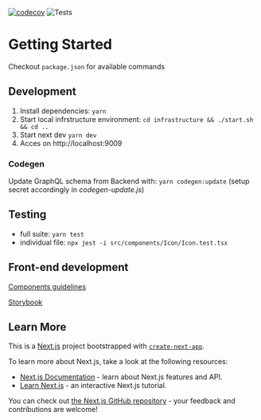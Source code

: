 [![codecov](https://codecov.io/gh/softatac/pt-web/branch/master/graph/badge.svg?token=B3PKAWJQU1)](https://codecov.io/gh/softatac/pt-web)
![Tests](https://github.com/softatac/pt-web/workflows/Run%20tests/badge.svg)

# Getting Started

Checkout `package.json` for available commands

## Development

1. Install dependencies: `yarn`
2. Start local infrstructure environment: `cd infrastructure && ./start.sh && cd ..`
3. Start next dev `yarn dev`
4. Acces on http://localhost:9009

### Codegen

Update GraphQL schema from Backend with: `yarn codegen:update` (setup secret accordingly in _codegen-update.js_)

## Testing

- full suite: `yarn test`
- individual file: `npx jest -i src/components/Icon/Icon.test.tsx`

## Front-end development

[Components guidelines](src/components/README.md)

[Storybook](https://storybook.js.org)

## Learn More

This is a [Next.js](https://nextjs.org/) project bootstrapped with [`create-next-app`](https://github.com/vercel/next.js/tree/canary/packages/create-next-app).

To learn more about Next.js, take a look at the following resources:

- [Next.js Documentation](https://nextjs.org/docs) - learn about Next.js features and API.
- [Learn Next.js](https://nextjs.org/learn) - an interactive Next.js tutorial.

You can check out [the Next.js GitHub repository](https://github.com/vercel/next.js/) - your feedback and contributions are welcome!
